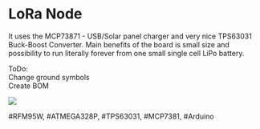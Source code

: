 # LoRa Node

It uses the MCP73871 - USB/Solar panel charger and very nice TPS63031 Buck-Boost Converter. Main benefits of the board is small size and possibility to run literally forever from one small single cell LiPo battery.

ToDo:<br>
Change ground symbols<br>
Create BOM<br>

<img src="https://raw.githubusercontent.com/cernohorsky/loranode/master/LoRaNode.jpg" />

#RFM95W, #ATMEGA328P,  #TPS63031, #MCP7381, #Arduino
